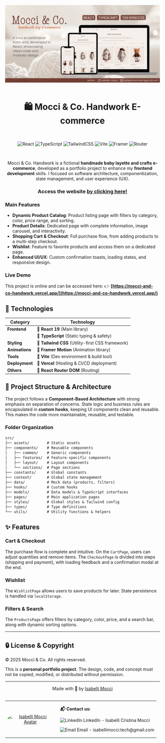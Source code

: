 <div align="center">
  <img src="https://raw.githubusercontent.com/isabelli-mocci/handwork-ecommerce/refs/heads/main/public/banner-github.png" alt="Mocci & Co. Logo">
 <br><br>

  # 🛍️ Mocci & Co. Handwork E-commerce

<br>

![React](https://img.shields.io/badge/React-19.1-FF69B4?style=for-the-badge&logo=react&logoColor=white&labelColor=FF69B4&link=https%3A%2F%2Freact.dev%2F)
![TypeScript](https://img.shields.io/badge/TypeScript-5.8-3178C6?style=for-the-badge&logo=typescript&logoColor=white&labelColor=3178C6&link=https%3A%2F%2Fwww.typescriptlang.org%2F)
![TailwindCSS](https://img.shields.io/badge/TailwindCSS-3.4-06B6D4?style=for-the-badge&logo=tailwindcss&logoColor=white&labelColor=06B6D4&link=https%3A%2F%2Ftailwindcss.com%2F)
![Vite](https://img.shields.io/badge/Vite-6.3-646CFF?style=for-the-badge&logo=vite&logoColor=white&labelColor=646CFF&link=https%3A%2F%2Fvitejs.dev%2F)
![Framer](https://img.shields.io/badge/Framer%20Motion-12.23-FF0081?style=for-the-badge&logo=framer&logoColor=white&labelColor=FF0081&link=https%3A%2F%2Fwww.framer.com%2Fmotion%2F)
![Router](https://img.shields.io/badge/React%20Router%20DOM-7.6-CA4245?style=for-the-badge&logo=react-router&logoColor=white&labelColor=CA4245&link=https%3A%2F%2Freactrouter.com%2F)

</div> <br>

<div align="center">

Mocci & Co. Handwork is a fictional **handmade baby layette and crafts e-commerce**, developed as a portfolio project to enhance my **frontend development** skills. I focused on software architecture, componentization, state management, and user experience (UX).


### Access the website [by clicking here!](https://mocci-and-co-handwork.vercel.app/)

</div>

### Main Features

* **Dynamic Product Catalog**: Product listing page with filters by category, color, price range, and sorting.
* **Product Details**: Dedicated page with complete information, image carousel, and interactivity.
* **Shopping Cart & Checkout**: Full purchase flow, from adding products to a multi-step checkout.
* **Wishlist**: Feature to favorite products and access them on a dedicated page.
* **Enhanced UI/UX**: Custom confirmation toasts, loading states, and responsive design.

### Live Demo

This project is online and can be accessed here:
👉 **[https://mocci-and-co-handwork.vercel.app/](https://mocci-and-co-handwork.vercel.app/)**

## 🚀 Technologies

| Category       | Technology                                        |
| -------------- | ------------------------------------------------- |
| **Frontend**   | 🔹 **React 19** (Main library)                    |
|                | 🔹 **TypeScript** (Static typing & safety)        |
| **Styling**    | 🔹 **Tailwind CSS** (Utility-first CSS framework) |
| **Animations** | 🔹 **Framer Motion** (Animation library)          |
| **Tools**      | 🔹 **Vite** (Dev environment & build tool)        |
| **Deployment** | 🔹 **Vercel** (Hosting & CI/CD deployment)        |
| **Others**     | 🔹 **React Router DOM** (Routing)                 |

## 📁 Project Structure & Architecture

The project follows a **Component-Based Architecture** with strong emphasis on separation of concerns. State logic and business rules are encapsulated in **custom hooks**, keeping UI components clean and reusable. This makes the code more maintainable, reusable, and testable.

### Folder Organization

```
src/
├── assets/        # Static assets
├── components/    # Reusable components
│   ├── common/    # Generic components
│   ├── features/  # Feature-specific components
│   ├── layout/    # Layout components
│   └── sections/  # Page sections
├── constants/     # Global constants
├── context/       # Global state management
├── data/          # Mock data (products, filters)
├── hooks/         # Custom hooks
├── models/        # Data models & TypeScript interfaces
├── pages/         # Main application pages
├── styles/        # Global styles & Tailwind config
├── types/         # Type definitions
└── utils/         # Utility functions & helpers
```

## ✨ Features

### **Cart & Checkout**

The purchase flow is complete and intuitive. On the `CartPage`, users can adjust quantities and remove items. The `CheckoutPage` is divided into steps (shipping and payment), with loading feedback and a confirmation modal at the end.

### **Wishlist**

The `WishlistPage` allows users to save products for later. State persistence is handled via `localStorage`.

### **Filters & Search**

The `ProductsPage` offers filters by category, color, price, and a search bar, along with dynamic sorting options.

---

## 🔒 License & Copyright

© 2025 Mocci & Co. All rights reserved.

This is a **personal portfolio project**. The design, code, and concept must not be copied, modified, or distributed without permission.

---
<div align="center">
  Made with 🩷 by  <a href="https://www.isabellimocci.com/"> Isabelli Mocci</a>
</div> <br>

<!-- Minha assinatura -->
<table align="center">
  <tr>
    <td align="center" width="150px">
      <a href="https://github.com/isabelli-mocci">
        <img src="https://avatars.githubusercontent.com/u/191166352?v=4" width="100px" style="border-radius: 50%;" alt="Isabelli Mocci Avatar"/>
        <br>
      </a>
    </td>
    <td align="left" style="padding-left: 15px;">
      <p><strong>📬 Contact us:</strong></p>
      <p>
        <a href="https://www.linkedin.com/in/isabelli-mocci/" target="_blank" style="text-decoration: none;">
          <img src="https://cdn.jsdelivr.net/gh/devicons/devicon/icons/linkedin/linkedin-original.svg" width="18px" alt="LinkedIn">
          <span>LinkedIn - Isabelli Cristina Mocci</span>
        </a>
      </p>
      <p>
        <a href="mailto:isabellimocci.tech@gmail.com" style="text-decoration: none;">
          <img src="https://cdn-icons-png.flaticon.com/512/732/732200.png" width="18px" alt="Email">
          <span>Email - isabellimocci.tech@gmail.com</span>
        </a>
      </p>
    </td>
  </tr>
</table>
